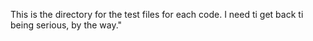 
This is the directory for the test files for each code. I need ti get back ti being serious, by the way."


